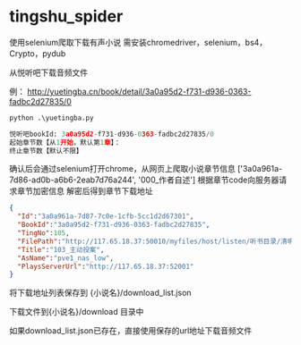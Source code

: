 # tingshu_spider
使用selenium爬取下载有声小说
需安装chromedriver，selenium，bs4，Crypto，pydub

从悦听吧下载音频文件

例：
http://yuetingba.cn/book/detail/3a0a95d2-f731-d936-0363-fadbc2d27835/0

``` python
python .\yuetingba.py

悦听吧bookId: 3a0a95d2-f731-d936-0363-fadbc2d27835/0
起始章节数【从1开始，默认第1章】：
终止章节数【默认不限】
```
确认后会通过selenium打开chrome，从网页上爬取小说章节信息
['3a0a961a-7d86-ad0b-a6b6-2eab7d76a244', '000_作者自述']
根据章节code向服务器请求章节加密信息
解密后得到章节下载地址
```json
{
  "Id":"3a0a961a-7d87-7c0e-1cfb-5cc1d2d67301", 
  "BookId":"3a0a95d2-f731-d936-0363-fadbc2d27835",
  "TingNo":105,
  "FilePath":"http://117.65.18.37:50010/myfiles/host/listen/听书目录/清明上河图密码~冶文彪~读客熊猫君/ef9a3acb94ff455da461767185f24fef.m4a",
  "Title":"103_主动投案",
  "AsName":"pve1_nas_low",   
  "PlaysServerUrl":"http://117.65.18.37:52001"
}

```
将下载地址列表保存到 {小说名}/download_list.json

下载文件到{小说名}/download 目录中

如果download_list.json已存在，直接使用保存的url地址下载音频文件
